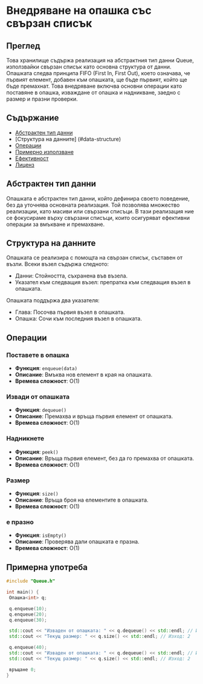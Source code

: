 # Внедряване на опашка със свързан списък

## Преглед

Това хранилище съдържа реализация на абстрактния тип данни Queue, използвайки свързан списък като основна структура от данни. Опашката следва принципа FIFO (First In, First Out), което означава, че първият елемент, добавен към опашката, ще бъде първият, който ще бъде премахнат. Това внедряване включва основни операции като поставяне в опашка, изваждане от опашка и надникване, заедно с размер и празни проверки.

## Съдържание

- [Абстрактен тип данни](#abstract-data-type)
- [Структура на данните] (#data-structure)
- [Операции](#operations)
- [Примерно използване](#example-usage)
- [Ефективност](#performance)
- [Лиценз](#лиценз)

## Абстрактен тип данни

Опашката е абстрактен тип данни, който дефинира своето поведение, без да уточнява основната реализация. Той позволява множество реализации, като масиви или свързани списъци. В тази реализация ние се фокусираме върху свързани списъци, които осигуряват ефективни операции за вмъкване и премахване.

## Структура на данните

Опашката се реализира с помощта на свързан списък, съставен от възли. Всеки възел съдържа следното:

- Данни: Стойността, съхранена във възела.
- Указател към следващия възел: препратка към следващия възел в опашката.

Опашката поддържа два указателя:

- Глава: Посочва първия възел в опашката.
- Опашка: Сочи към последния възел в опашката.

## Операции

### Поставете в опашка

- **Функция**: `enqueue(data)`
- **Описание**: Вмъква нов елемент в края на опашката.
- **Времева сложност**: O(1)

### Извади от опашката

- **Функция**: `dequeue()`
- **Описание**: Премахва и връща първия елемент от опашката.
- **Времева сложност**: O(1)

### Надникнете

- **Функция**: `peek()`
- **Описание**: Връща първия елемент, без да го премахва от опашката.
- **Времева сложност**: O(1)

### Размер

- **Функция**: `size()`
- **Описание**: Връща броя на елементите в опашката.
- **Времева сложност**: O(1)

### е празно

- **Функция**: `isEmpty()`
- **Описание**: Проверява дали опашката е празна.
- **Времева сложност**: O(1)

## Примерна употреба

```cpp
#include "Queue.h"

int main() {
 Опашка<int> q;

 q.enqueue(10);
 q.enqueue(20);
 q.enqueue(30);

 std::cout << "Изваден от опашката: " << q.dequeue() << std::endl; // Изход: 10
 std::cout << "Текущ размер: " << q.size() << std::endl; // Изход: 2

 q.enqueue(40);
 std::cout << "Изваден от опашката: " << q.dequeue() << std::endl; // Изход: 20
 std::cout << "Текущ размер: " << q.size() << std::endl; // Изход: 2

 връщане 0;
}
